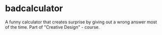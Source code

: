 # badcalculator
A funny calculator that creates surprise by giving out a wrong answer most of the time. Part of "Creative Design" - course.
